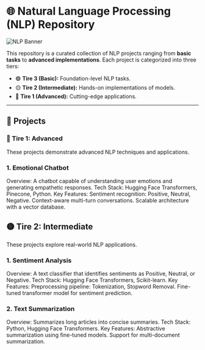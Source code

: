 # 🌐 Natural Language Processing (NLP) Repository  

![NLP Banner](https://media4.giphy.com/media/v1.Y2lkPTc5MGI3NjExeWt2cjF0ZXVvdTN3NzBta212NWpvemJrZmw2am01djN5OWN6MWcxaSZlcD12MV9pbnRlcm5hbF9naWZfYnlfaWQmY3Q9Zw/iVDo6InQKyW8o/giphy.webp)  

This repository is a curated collection of NLP projects ranging from **basic tasks** to **advanced implementations**. Each project is categorized into three tiers:  

- 🟢 **Tire 3 (Basic):** Foundation-level NLP tasks.  
- 🟡 **Tire 2 (Intermediate):** Hands-on implementations of models.  
- 🔴 **Tire 1 (Advanced):** Cutting-edge applications.

---



## 🌟 Projects
### 🔴 Tire 1: Advanced
These projects demonstrate advanced NLP techniques and applications.

### 1. Emotional Chatbot

Overview: A chatbot capable of understanding user emotions and generating empathetic responses.
Tech Stack: Hugging Face Transformers, Pinecone, Python.
Key Features:
Sentiment recognition: Positive, Neutral, Negative.
Context-aware multi-turn conversations.
Scalable architecture with a vector database.



## 🟡 Tire 2: Intermediate
These projects explore real-world NLP applications.

### 1. Sentiment Analysis

Overview: A text classifier that identifies sentiments as Positive, Neutral, or Negative.
Tech Stack: Hugging Face Transformers, Scikit-learn.
Key Features:
Preprocessing pipeline: Tokenization, Stopword Removal.
Fine-tuned transformer model for sentiment prediction.

### 2. Text Summarization
Overview: Summarizes long articles into concise summaries.
Tech Stack: Python, Hugging Face Transformers.
Key Features:
Abstractive summarization using fine-tuned models.
Support for multi-document summarization.
